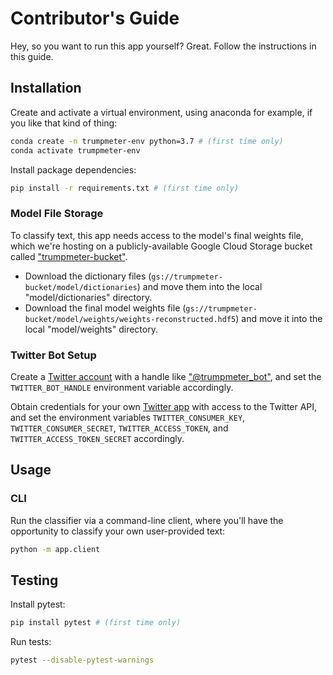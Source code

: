 # Contributor's Guide

Hey, so you want to run this app yourself? Great. Follow the instructions in this guide.

## Installation

Create and activate a virtual environment, using anaconda for example, if you like that kind of thing:

```sh
conda create -n trumpmeter-env python=3.7 # (first time only)
conda activate trumpmeter-env
```

Install package dependencies:

```sh
pip install -r requirements.txt # (first time only)
```

### Model File Storage

To classify text, this app needs access to the model's final weights file, which we're hosting on a publicly-available Google Cloud Storage bucket called ["trumpmeter-bucket"](https://console.cloud.google.com/storage/browser/trumpmeter-bucket/).

  + Download the dictionary files (`gs://trumpmeter-bucket/model/dictionaries`) and move them into the local "model/dictionaries" directory.
  + Download the final model weights file (`gs://trumpmeter-bucket/model/weights/weights-reconstructed.hdf5`) and move it into the local "model/weights" directory.

### Twitter Bot Setup

Create a [Twitter account](https://twitter.com/) with a handle like ["@trumpmeter_bot"](https://twitter.com/trumpmeter_bot), and set the `TWITTER_BOT_HANDLE` environment variable accordingly.

Obtain credentials for your own [Twitter app](https://developer.twitter.com/) with access to the Twitter API, and set the environment variables `TWITTER_CONSUMER_KEY`, `TWITTER_CONSUMER_SECRET`, `TWITTER_ACCESS_TOKEN`, and `TWITTER_ACCESS_TOKEN_SECRET` accordingly.

## Usage

### CLI

Run the classifier via a command-line client, where you'll have the opportunity to classify your own user-provided text:

```sh
python -m app.client
```

## Testing

Install pytest:

```sh
pip install pytest # (first time only)
```

Run tests:

```sh
pytest --disable-pytest-warnings
```
